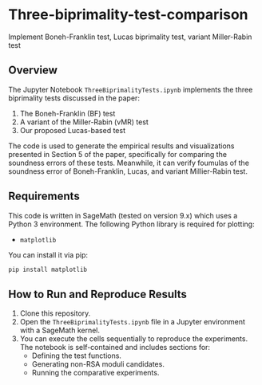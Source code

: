 # Three-biprimality-test-comparison
Implement Boneh-Franklin test, Lucas biprimality test, variant Miller-Rabin test

## Overview

The Jupyter Notebook `ThreeBiprimalityTests.ipynb` implements the three biprimality tests discussed in the paper:
1.  The Boneh-Franklin (BF) test
2.  A variant of the Miller-Rabin (vMR) test
3.  Our proposed Lucas-based test

The code is used to generate the empirical results and visualizations presented in Section 5 of the paper, specifically for comparing the soundness errors of these tests. Meanwhile, it can verify foumulas of the soundness error of Boneh-Franklin, Lucas, and variant Millier-Rabin test.

## Requirements

This code is written in SageMath (tested on version 9.x) which uses a Python 3 environment. The following Python library is required for plotting:

- `matplotlib`

You can install it via pip:
```bash
pip install matplotlib
```

## How to Run and Reproduce Results

1.  Clone this repository.
2.  Open the `ThreeBiprimalityTests.ipynb` file in a Jupyter environment with a SageMath kernel.
3.  You can execute the cells sequentially to reproduce the experiments. The notebook is self-contained and includes sections for:
    - Defining the test functions.
    - Generating non-RSA moduli candidates.
    - Running the comparative experiments.
